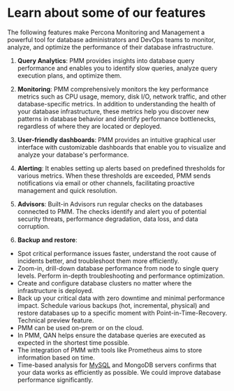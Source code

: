 # Learn about some of our features

The following features make Percona Monitoring and Management a powerful tool for database administrators and DevOps teams to monitor, analyze, and optimize the performance of their database infrastructure.


1. **Query Analytics**: PMM provides insights into database query performance and enables you to identify slow queries, analyze query execution plans, and optimize them.

2. **Monitoring**: PMM comprehensively monitors the key performance metrics such as CPU usage, memory, disk I/O, network traffic, and other database-specific metrics. In addition to understanding the health of your database infrastructure, these metrics help you discover new patterns in database behavior and identify performance bottlenecks, regardless of where they are located or deployed.

3. **User-friendly dashboards**: PMM provides an intuitive graphical user interface with customizable dashboards that enable you to visualize and analyze your database's performance.

4. **Alerting**: It enables setting up alerts based on predefined thresholds for various metrics. When these thresholds are exceeded, PMM sends notifications via email or other channels, facilitating proactive management and quick resolution.

5. **Advisors**: Built-in Advisors run regular checks on the databases connected to PMM. The checks identify and alert you of potential security threats, performance degradation, data loss, and data corruption.

6. **Backup and restore**: 

- Spot critical performance issues faster, understand the root cause of incidents better, and troubleshoot them more efficiently.
- Zoom-in, drill-down database performance from node to single query levels. Perform in-depth troubleshooting and performance optimization.
- Create and configure database clusters no matter where the infrastructure is deployed.
- Back up your critical data with zero downtime and minimal performance impact. Schedule various backups (hot, incremental, physical) and restore databases up to a specific moment with Point-in-Time-Recovery. Technical preview feature.
- PMM can be used on-prem or on the cloud.
- In PMM, QAN helps ensure the database queries are executed as expected in the shortest time possible.
- The integration of PMM with tools like Prometheus aims to store information based on time.
- Time-based analysis for [MySQL](https://www.trustradius.com/products/mysql/reviews) and MongoDB servers confirms that your data works as efficiently as possible. We could improve database performance significantly. 